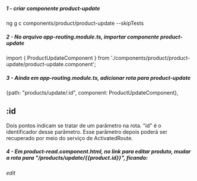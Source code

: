 ##### 1 - criar componente product-update
ng g c components/product/product-update --skipTests


##### 2 - No arquivo app-routing.module.ts, importar componente product-update
import { ProductUpdateComponent } from './components/product/product-update/product-update.component';


##### 3 - Ainda em app-routing.module.ts, adicionar rota para product-update
{path: "products/update/:id", component: ProductUpdateComponent},

## :id
Dois pontos indicam se tratar de um parâmetro na rota. "id" é o identificador desse parâmetro. Esse parâmetro depois poderá ser recuperado por meio do serviço de ActivatedRoute.


##### 4 - Em product-read.component.html, no link para editar produto, mudar a rota para "/products/update/{{product.id}}", ficando:
<a routerLink="/products/update/{{product.id}}">
    <i class="material-icons">
        edit
    </i>
</a>